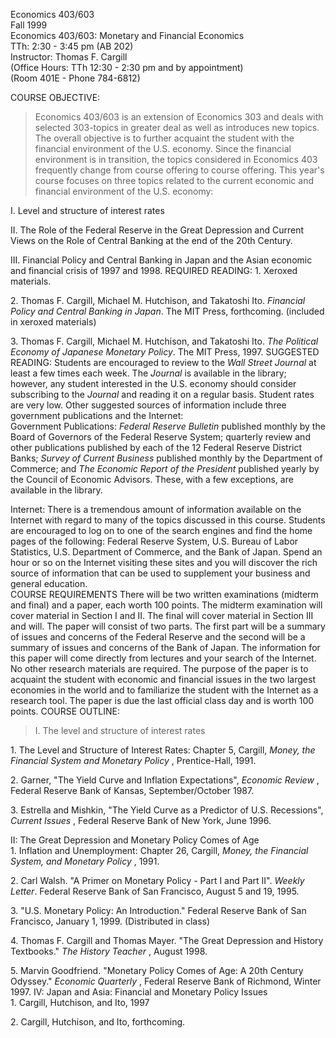 Economics 403/603  
Fall 1999  
Economics 403/603: Monetary and Financial Economics  
TTh: 2:30 - 3:45 pm (AB 202)  
Instructor: Thomas F. Cargill  
(Office Hours: TTh 12:30 - 2:30 pm and by appointment)  
(Room 401E - Phone 784-6812)

  

COURSE OBJECTIVE:

> Economics 403/603 is an extension of Economics 303 and deals with selected
303-topics in greater deal as well as introduces new topics. The overall
objective is to further acquaint the student with the financial environment of
the U.S. economy. Since the financial environment is in transition, the topics
considered in Economics 403 frequently change from course offering to course
offering. This year's course focuses on three topics related to the current
economic and financial environment of the U.S. economy:

I. Level and structure of interest rates

II. The Role of the Federal Reserve in the Great Depression and Current Views
on the Role of Central Banking at the end of the 20th Century.

III. Financial Policy and Central Banking in Japan and the Asian economic and
financial crisis of 1997 and 1998.    REQUIRED READING: 1\. Xeroxed materials.

2\. Thomas F. Cargill, Michael M. Hutchison, and Takatoshi Ito. _Financial
Policy and Central Banking in Japan_. The MIT Press, forthcoming. (included in
xeroxed materials)

3\. Thomas F. Cargill, Michael M. Hutchison, and Takatoshi Ito. _The Political
Economy of Japanese Monetary Policy_. The MIT Press, 1997.    SUGGESTED
READING: Students are encouraged to review to the _Wall Street Journal_ at
least a few times each week. The _Journal_ is available in the library;
however, any student interested in the U.S. economy should consider
subscribing to the _Journal_ and reading it on a regular basis. Student rates
are very low. Other suggested sources of information include three government
publications and the Internet:  
Government Publications: _Federal Reserve Bulletin_ published monthly by the
Board of Governors of the Federal Reserve System; quarterly review and other
publications published by each of the 12 Federal Reserve District Banks;
_Survey of Current Business_ published monthly by the Department of Commerce;
and _The Economic Report of the President_ published yearly by the Council of
Economic Advisors. These, with a few exceptions, are available in the library.

Internet: There is a tremendous amount of information available on the
Internet with regard to many of the topics discussed in this course. Students
are encouraged to log on to one of the search engines and find the home pages
of the following: Federal Reserve System, U.S. Bureau of Labor Statistics,
U.S. Department of Commerce, and the Bank of Japan. Spend an hour or so on the
Internet visiting these sites and you will discover the rich source of
information that can be used to supplement your business and general
education.  
  COURSE REQUIREMENTS There will be two written examinations (midterm and
final) and a paper, each worth 100 points.   The midterm examination will
cover material in Section I and II. The final will cover material in Section
III and will.   The paper will consist of two parts. The first part will be a
summary of issues and concerns of the Federal Reserve and the second will be a
summary of issues and concerns of the Bank of Japan. The information for this
paper will come directly from lectures and your search of the Internet. No
other research materials are required. The purpose of the paper is to acquaint
the student with economic and financial issues in the two largest economies in
the world and to familiarize the student with the Internet as a research tool.
The paper is due the last official class day and is worth 100 points.   COURSE
OUTLINE:

> I. The level and structure of interest rates

1\. The Level and Structure of Interest Rates: Chapter 5, Cargill, _Money, the
Financial System and Monetary Policy_ , Prentice-Hall, 1991\.

2\. Garner, "The Yield Curve and Inflation Expectations", _Economic Review_ ,
Federal Reserve Bank of Kansas, September/October 1987.

3\. Estrella and Mishkin, "The Yield Curve as a Predictor of U.S. Recessions",
_Current Issues_ , Federal Reserve Bank of New York, June 1996.

  
II: The Great Depression and Monetary Policy Comes of Age  
1\. Inflation and Unemployment: Chapter 26, Cargill, _Money, the Financial
System, and Monetary Policy_ , 1991.

2\. Carl Walsh. "A Primer on Monetary Policy - Part I and Part II". _Weekly
Letter_. Federal Reserve Bank of San Francisco, August 5 and 19, 1995.

3\. "U.S. Monetary Policy: An Introduction." Federal Reserve Bank of San
Francisco, January 1, 1999. (Distributed in class)

4\. Thomas F. Cargill and Thomas Mayer. "The Great Depression and History
Textbooks." _The History Teacher_ , August 1998.

5\. Marvin Goodfriend. "Monetary Policy Comes of Age: A 20th Century Odyssey."
_Economic Quarterly_ , Federal Reserve Bank of Richmond, Winter 1997.    IV:
Japan and Asia: Financial and Monetary Policy Issues  
1\. Cargill, Hutchison, and Ito, 1997

2\. Cargill, Hutchison, and Ito, forthcoming.  


